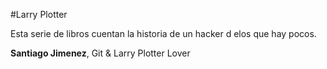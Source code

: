 #Larry Plotter

Esta serie de libros cuentan la historia de un hacker d elos que hay pocos.

**Santiago Jimenez**, Git & Larry Plotter Lover


